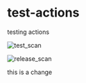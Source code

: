 # test-actions
testing actions


![test_scan](https://github.com/maarten-boot/test-actions/actions/workflows/main.yml/badge.svg?event=push)

![release_scan](https://github.com/maarten-boot/test-actions/actions/workflows/release.yml/badge.svg?event=release)

this is a change
